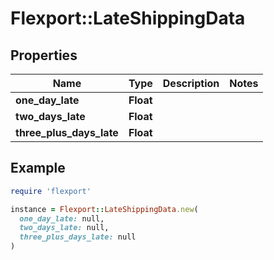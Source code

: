 # Flexport::LateShippingData

## Properties

| Name | Type | Description | Notes |
| ---- | ---- | ----------- | ----- |
| **one_day_late** | **Float** |  |  |
| **two_days_late** | **Float** |  |  |
| **three_plus_days_late** | **Float** |  |  |

## Example

```ruby
require 'flexport'

instance = Flexport::LateShippingData.new(
  one_day_late: null,
  two_days_late: null,
  three_plus_days_late: null
)
```

